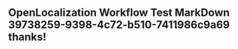 <properties
ms.topic="hero-topic"
ms.test1="hero-topic"
ms.test2="test"/>

## OpenLocalization Workflow Test MarkDown 39738259-9398-4c72-b510-7411986c9a69 thanks!
